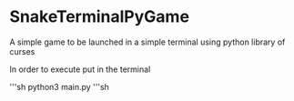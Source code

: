 # SnakeTerminalPyGame
A simple game to be launched in a simple terminal using python library of curses

In order to execute put in the terminal

'''sh
python3 main.py
'''sh